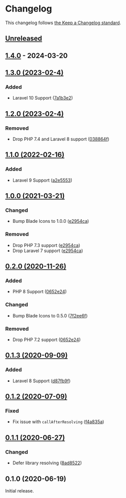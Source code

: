 # Changelog

This changelog follows [the Keep a Changelog standard](https://keepachangelog.com).

## [Unreleased](https://github.com/khatabwedaa/blade-css-icons/compare/1.4.0...main)

## [1.4.0](https://github.com/khatabwedaa/blade-css-icons/compare/1.3.0...1.4.0) - 2024-03-20

## [1.3.0 (2023-02-4)](https://github.com/khatabwedaa/blade-css-icons/compare/1.1.0...1.2.0)

### Added

- Laravel 10 Support ([7a1b3e2](https://github.com/khatabwedaa/blade-css-icons/pull/9/commits/7a1b3e24a0b5a5119819f191f0d00f7de87b541b))

## [1.2.0 (2023-02-4)](https://github.com/khatabwedaa/blade-css-icons/compare/1.1.0...1.2.0)

### Removed

- Drop PHP 7.4 and Laravel 8 support ([038864f](https://github.com/khatabwedaa/blade-css-icons/pull/8/commits/038864fd86902dc0e3861594390e4d1068d5737d))

## [1.1.0 (2022-02-16)](https://github.com/khatabwedaa/blade-css-icons/compare/1.0.0...1.1.0)

### Added

- Laravel 9 Support ([a2e5553](https://github.com/khatabwedaa/blade-css-icons/commit/a2e55534dff77220add4829f0b5a2c814ee7e9a7))

## [1.0.0 (2021-03-21)](https://github.com/khatabwedaa/blade-css-icons/compare/0.2.0...1.0.0)

### Changed

- Bump Blade Icons to 1.0.0 ([e2954ca](https://github.com/khatabwedaa/blade-css-icons/commit/e2954caa4dca5803dffcf09e72e20a9ed5dcd43c))

### Removed

- Drop PHP 7.3 support ([e2954ca](https://github.com/khatabwedaa/blade-css-icons/commit/e2954caa4dca5803dffcf09e72e20a9ed5dcd43c))
- Drop Laravel 7 support ([e2954ca](https://github.com/khatabwedaa/blade-css-icons/commit/e2954caa4dca5803dffcf09e72e20a9ed5dcd43c))

## [0.2.0 (2020-11-26)](https://github.com/khatabwedaa/blade-css-icons/compare/0.1.3...0.2.0)

### Added

- PHP 8 Support ([0652e24](https://github.com/khatabwedaa/blade-css-icons/commit/0652e24c9d8850a0228577695fd93a7af2e48a9e))

### Changed

- Bump Blade Icons to 0.5.0 ([7f2ee6f](https://github.com/khatabwedaa/blade-css-icons/commit/7f2ee6f3eea323cc9c1ec026e6f2d12942a321d3))

### Removed

- Drop PHP 7.2 support ([0652e24](https://github.com/khatabwedaa/blade-css-icons/commit/0652e24c9d8850a0228577695fd93a7af2e48a9e))

## [0.1.3 (2020-09-09)](https://github.com/khatabwedaa/blade-css-icons/compare/0.1.2...0.1.3)

### Added

- Laravel 8 Support ([d87fb9f](https://github.com/khatabwedaa/blade-css-icons/commit/d87fb9f96cadac1264a64989ac29f0d0c5b1d2a4))

## [0.1.2 (2020-07-09)](https://github.com/khatabwedaa/blade-css-icons/compare/0.1.1...0.1.2)

### Fixed

- Fix issue with `callAfterResolving` ([f4a835a](https://github.com/khatabwedaa/blade-css-icons/commit/f4a835aabe800e0ed3af16e9ef16e789b65d7c90))

## [0.1.1 (2020-06-27)](https://github.com/khatabwedaa/blade-css-icons/compare/0.1.0...0.1.1)

### Changed

- Defer library resolving ([8ad8522](https://github.com/khatabwedaa/blade-css-icons/commit/8ad85222aad73027998fc9ece4420ac0073bea3d))

## 0.1.0 (2020-06-19)

Initial release.
